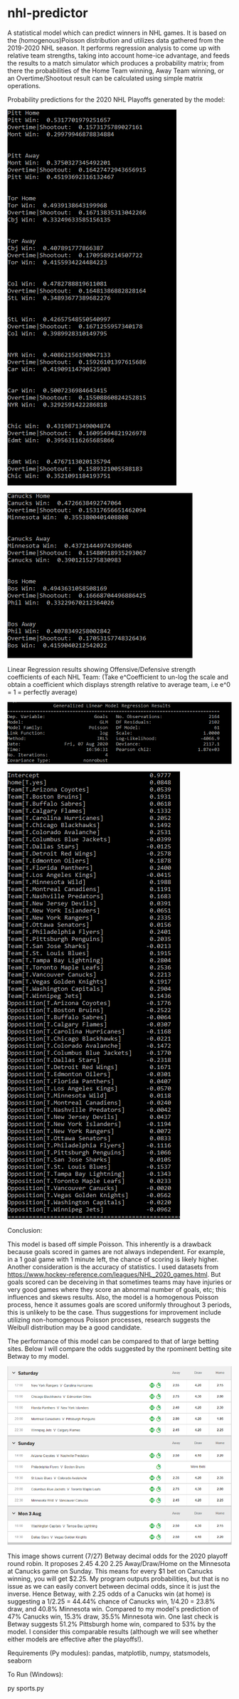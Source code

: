 # nhl-predictor

A statistical model which can predict winners in NHL games. It is based on the (homogenous)Poisson distribution and utilizes data gathered from the 2019-2020 NHL season. 
It performs regression analysis to come up with relative team strengths, taking into account home-ice advantage, and feeds the results to a match simulator which
produces a probability matrix; from there the probabilities of the Home Team winning, Away Team winning, or an Overtime/Shootout 
result can be calculated using simple matrix operations.

Probability predictions for the 2020 NHL Playoffs generated by the model:

![](images/stats1.PNG)

![](images/stats2.PNG)

Linear Regression results showing Offensive/Defensive strength coefficients of each NHL Team:
(Take e^Coefficient to un-log the scale and obtain a coefficient which displays strength relative to average team, i.e e^0 = 1 = perfectly average)

![](images/regression1.PNG)

![](images/regression2.PNG)

Conclusion: 

This model is based off simple Poisson. This inherently is a drawback because goals scored in games are not always independent. For example, in a 1 goal game with 1 minute left, the chance of scoring is likely higher. Another consideration is the accuracy of statistics. I used datasets from https://www.hockey-reference.com/leagues/NHL_2020_games.html. But goals scored can be deceiving in that sometimes teams may have injuries or very good games where they score an abnormal number of goals, etc; this influences and skews results. Also, the model is a homogenous Poisson process, hence it assumes goals are scored uniformly throughout 3 periods, this is unlikely to be the case. Thus suggestions for improvement include utilizing non-homogenous Poisson processes, research suggests the Weibull distribution may be a good candidate.

The performance of this model can be compared to that of large betting sites. Below I will compare the odds suggested by the rpominent betting site Betway to my model.

![](images/1.PNG)

This image shows current (7/27) Betway decimal odds for the 2020 playoff round robin. It proposes 2.45 4.20 2.25 Away/Draw/Home on the Minnesota at Canucks game on Sunday. This means for every $1 bet on Canucks winning, you will get $2.25. My program outputs probabilities, but that is no issue as we can easily convert between decimal odds, since it is just the inverse. Hence Betway, with 2.25 odds of a Canucks win (at home) is suggesting a 1/2.25 = 44.44% chance of Canucks win, 1/4.20 = 23.8% draw, and 40.8% Minnesota win. Compared to my model's prediction of 47% Canucks win, 15.3% draw, 35.5% Minnesota win. One last check is Betway suggests 51.2% Pittsburgh home win, compared to 53% by the model. I consider this comparable results (although we will see whether either models are effective after the playoffs!).

Requirements (Py modules): pandas, matplotlib, numpy, statsmodels, seaborn

To Run (Windows): 

py sports.py

